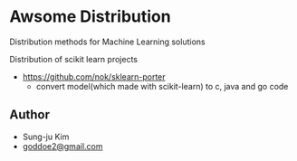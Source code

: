 # Awsome Distribution
Distribution methods for Machine Learning solutions

Distribution of scikit learn projects

+ https://github.com/nok/sklearn-porter
    +  convert model(which made with scikit-learn) to c, java and go code 

## Author
+ Sung-ju Kim
+ goddoe2@gmail.com
